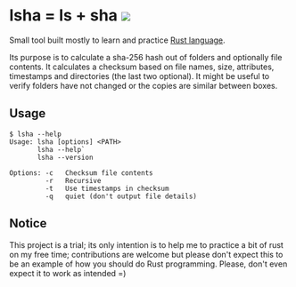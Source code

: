 # lsha = ls + sha [<img src="https://travis-ci.org/kuking/lsha.svg?branch=master">](https://travis-ci.org/kuking/lsha)

Small tool built mostly to learn and practice [Rust language](http://www.rust-lang.org/).

Its purpose is to calculate a sha-256 hash out of folders and optionally file contents. It calculates a checksum based on file names, size, attributes, timestamps and directories (the last two optional). It might be useful to verify folders have not changed or the copies are similar between boxes.

## Usage

```
$ lsha --help
Usage: lsha [options] <PATH>
       lsha --help`
       lsha --version

Options: -c   Checksum file contents
         -r   Recursive
         -t   Use timestamps in checksum
         -q   quiet (don't output file details)
```

## Notice
This project is a trial; its only intention is to help me to practice a bit of rust on my free time; contributions are welcome but please don't expect this to be an example of how you should do Rust programming. Please, don't even expect it to work as intended =)
